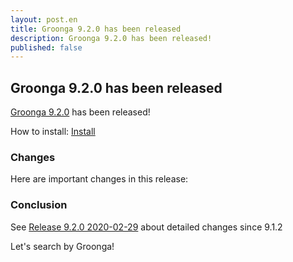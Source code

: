 ```yaml
---
layout: post.en
title: Groonga 9.2.0 has been released
description: Groonga 9.2.0 has been released!
published: false
---
```


## Groonga 9.2.0 has been released

[Groonga 9.2.0](/docs/news.html#release-9-2-0) has been released!

How to install: [Install](/docs/install.html)

### Changes

Here are important changes in this release:

### Conclusion

See [Release 9.2.0 2020-02-29](/docs/news.html#release-9-2-0) about detailed changes since 9.1.2

Let's search by Groonga!
